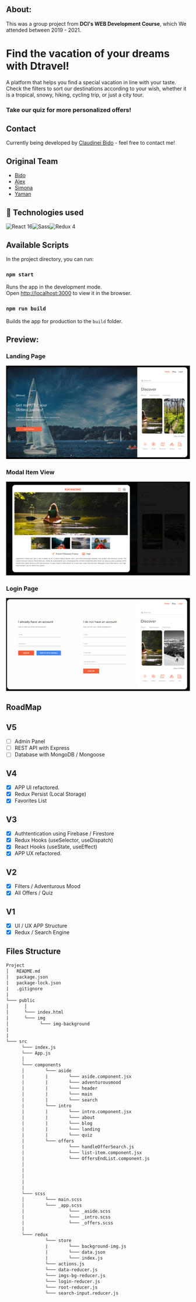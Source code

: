 ## About: 
This was a group project from **DCI's WEB Development Course**, which We attended between 2019 - 2021.

# Find the vacation of your dreams with Dtravel!

 A platform that helps you find a special vacation in line with your taste.
 Check the filters to sort our destinations according to your wish, whether it is a tropical, snowy, hiking, cycling trip, or just a city tour.
### Take our quiz for more personalized offers!

## Contact
Currently being developed by [Claudinei Bido](https://www.linkedin.com/in/bidoc/) - feel free to contact me!

## Original Team
- [Bido](https://www.linkedin.com/in/bidoc/)
- [Alex](https://github.com/hadabr)
- [Simona](https://github.com/SimonaHriscu)
- [Yaman](https://github.com/YamanKatmawi)

## 🚀 Technologies used
<img title="React 16" src="https://ih1.redbubble.net/image.32576156.9850/sticker,375x360.png" width="100" /><img title="Sass" src="https://vanseodesign.com/blog/wp-content/uploads/2015/09/sass-logo-2.png" width="100" /><img title="Redux 4" src="https://cdn-images-1.medium.com/max/800/1*tOI6UC5EaS2fPItCesI-AQ.png" width="100" />

## Available Scripts

In the project directory, you can run:

### `npm start`

Runs the app in the development mode.<br />
Open [http://localhost:3000](http://localhost:3000) to view it in the browser.

### `npm run build`

Builds the app for production to the `build` folder.<br />

## Preview:
### Landing Page
![homepage](./doc/img/homepage.png)

### Modal Item View
![modalview](./doc/img/modalview.png)

### Login Page
![login](./doc/img/loginpage.png)

## RoadMap
## V5
- [ ] Admin Panel
- [ ] REST API with Express
- [ ] Database with MongoDB / Mongoose

## V4
- [x] APP UI refactored.
- [x] Redux Persist (Local Storage)
- [x] Favorites List

## V3
- [x] Authtentication using Firebase / Firestore
- [x] Redux Hooks (useSelector, useDispatch)
- [x] React Hooks (useState, useEffect)
- [X] APP UX refactored.

## V2
- [x] Filters / Adventurous Mood
- [x] All Offers / Quiz

## V1
- [x] UI / UX APP Structure
- [x] Redux / Search Engine

## Files Structure

```
Project
│   README.md
│   package.json
|   package-lock.json
|   .gitignore
|
└─── public
│      │
│      └─── index.html
|      └─── img
│            └─── img-background
|
|
└─── src
      └─── index.js
      └─── App.js
      │
      └─── components
      │        └─── aside
      |        |        └─── aside.component.jsx
      |        |        └─── adventurousmood
      |        |        └─── header
      |        |        └─── main
      |        |        └─── search
      |        └─── intro
      |        |        └─── intro.component.jsx
      |        |        └─── about
      |        |        └─── blog
      |        |        └─── landing
      |        |        └─── quiz
      |        └─── offers
      |                 └─── handleOfferSearch.js
      |                 └─── list-item.component.jsx
      |                 └─── OffersEndList.component.js
      │       
      |            
      │       
      |              
      |                
      └─── scss
      │        └─── main.scss
      │        └─── _app.scss
      |                 └─── _aside.scss
      |                 └─── _intro.scss
      |                 └─── _offers.scss
      |
      └─── redux
               └─── store
               |        └─── background-img.js
               |        └─── data.json
               |        └─── index.js
               └─── actions.js
               └─── data-reducer.js
               └─── imgs-bg-reducer.js
               └─── login-reducer.js
               └─── root-reducer.js
               └─── search-input.reducer.js
               
``` 
